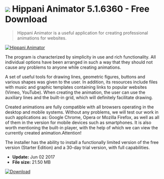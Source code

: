 # ![](https://cdn.softexe.net/static/icon/b/hippani-animator-11003.png) Hippani Animator 5.1.6360 - Free Download

> Hippani Animator is a useful application for creating professional animations for websites.

[![Hippani Animator](https:https://tse4.mm.bing.net/th?id=OIP.M4N55HiG1CUpPEQoem2x-QHaFc&pid=Api)](https://softexe.net/win/multimedia/video/hippani-animator:ppRRc.html)

The program is characterized by simplicity in use and rich functionality. All individual options have been arranged in such a way that they should not cause any problems to anyone while creating animations. 
 
 A set of useful tools for drawing lines, geometric figures, buttons and various shapes was given to the user. In addition, its resources include files with music and graphic templates containing links to popular websites (Vimeo, YouTube). When creating the animation, the user can use the auxiliary lines and the built-in grid, which will definitely facilitate drawing.
 
 Created animations are fully compatible with all browsers operating in the desktop and mobile systems. Without any problems, we will test our work in such applications as: Google Chrome, Opera or Mozilla Firefox, as well as all of them in the version for mobile devices such as smartphones. It is also worth mentioning the built-in player, with the help of which we can view the currently created animation.Attention!
 
 The installer has the ability to install a functionally limited version of the free version (Starter Edition) and a 30-day trial version, with full capabilities.


- **Update:** Jun 02 2017
- **File size:** 21.50 MB

[![Download](https://cdn.softexe.net/static/img/download.png)](https://softexe.net/win/multimedia/video/hippani-animator:ppRRc.html)

